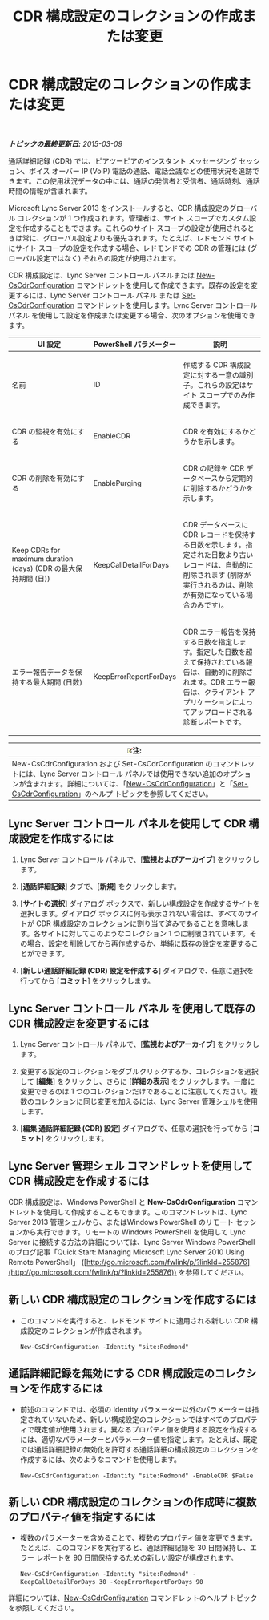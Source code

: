 ﻿---
title: CDR 構成設定のコレクションの作成または変更
TOCTitle: CDR 構成設定のコレクションの作成または変更
ms:assetid: c830be5a-2a82-468d-9c46-d3fec0f79fd0
ms:mtpsurl: https://technet.microsoft.com/ja-jp/library/JJ721878(v=OCS.15)
ms:contentKeyID: 49887141
ms.date: 05/19/2016
mtps_version: v=OCS.15
ms.translationtype: HT
---

# CDR 構成設定のコレクションの作成または変更

 

_**トピックの最終更新日:** 2015-03-09_

通話詳細記録 (CDR) では、ピアツーピアのインスタント メッセージング セッション、ボイス オーバー IP (VoIP) 電話の通話、電話会議などの使用状況を追跡できます。この使用状況データの中には、通話の発信者と受信者、通話時刻、通話時間の情報が含まれます。

Microsoft Lync Server 2013 をインストールすると、CDR 構成設定のグローバル コレクションが 1 つ作成されます。管理者は、サイト スコープでカスタム設定を作成することもできます。これらのサイト スコープの設定が使用されるときは常に、グローバル設定よりも優先されます。たとえば、レドモンド サイトにサイト スコープの設定を作成する場合、レドモンドでの CDR の管理には (グローバル設定ではなく) それらの設定が使用されます。

CDR 構成設定は、Lync Server コントロール パネルまたは [New-CsCdrConfiguration](https://docs.microsoft.com/en-us/powershell/module/skype/New-CsCdrConfiguration) コマンドレットを使用して作成できます。既存の設定を変更するには、Lync Server コントロール パネル または [Set-CsCdrConfiguration](https://docs.microsoft.com/en-us/powershell/module/skype/Set-CsCdrConfiguration) コマンドレットを使用します。Lync Server コントロール パネル を使用して設定を作成または変更する場合、次のオプションを使用できます。


<table>
<colgroup>
<col style="width: 33%" />
<col style="width: 33%" />
<col style="width: 33%" />
</colgroup>
<thead>
<tr class="header">
<th>UI 設定</th>
<th>PowerShell パラメーター</th>
<th>説明</th>
</tr>
</thead>
<tbody>
<tr class="odd">
<td><p>名前</p></td>
<td><p>ID</p></td>
<td><p>作成する CDR 構成設定に対する一意の識別子。これらの設定はサイト スコープでのみ作成できます。</p></td>
</tr>
<tr class="even">
<td><p>CDR の監視を有効にする</p></td>
<td><p>EnableCDR</p></td>
<td><p>CDR を有効にするかどうかを示します。</p></td>
</tr>
<tr class="odd">
<td><p>CDR の削除を有効にする</p></td>
<td><p>EnablePurging</p></td>
<td><p>CDR の記録を CDR データベースから定期的に削除するかどうかを示します。</p></td>
</tr>
<tr class="even">
<td><p>Keep CDRs for maximum duration (days) (CDR の最大保持期間 (日))</p></td>
<td><p>KeepCallDetailForDays</p></td>
<td><p>CDR データベースに CDR レコードを保持する日数を示します。指定された日数より古いレコードは、自動的に削除されます (削除が実行されるのは、削除が有効になっている場合のみです)。</p></td>
</tr>
<tr class="odd">
<td><p>エラー報告データを保持する最大期間 (日数)</p></td>
<td><p>KeepErrorReportForDays</p></td>
<td><p>CDR エラー報告を保持する日数を指定します。指定した日数を超えて保持されている報告は、自動的に削除されます。CDR エラー報告は、クライアント アプリケーションによってアップロードされる診断レポートです。</p></td>
</tr>
</tbody>
</table>


<table>
<thead>
<tr class="header">
<th><img src="images/Gg412781.note(OCS.15).gif" title="note" alt="note" />注:</th>
</tr>
</thead>
<tbody>
<tr class="odd">
<td>New-CsCdrConfiguration および Set-CsCdrConfiguration のコマンドレットには、Lync Server コントロール パネルでは使用できない追加のオプションが含まれます。詳細については、「<a href="https://docs.microsoft.com/en-us/powershell/module/skype/New-CsCdrConfiguration">New-CsCdrConfiguration</a>」と「<a href="https://docs.microsoft.com/en-us/powershell/module/skype/Set-CsCdrConfiguration">Set-CsCdrConfiguration</a>」のヘルプ トピックを参照してください。</td>
</tr>
</tbody>
</table>


## Lync Server コントロール パネルを使用して CDR 構成設定を作成するには

1.  Lync Server コントロール パネルで、\[**監視およびアーカイブ**\] をクリックします。

2.  \[**通話詳細記録**\] タブで、\[**新規**\] をクリックします。

3.  \[**サイトの選択**\] ダイアログ ボックスで、新しい構成設定を作成するサイトを選択します。ダイアログ ボックスに何も表示されない場合は、すべてのサイトが CDR 構成設定のコレクションに割り当て済みであることを意味します。各サイトに対してこのようなコレクション 1 つに制限されています。その場合、設定を削除してから再作成するか、単純に既存の設定を変更することができます。

4.  \[**新しい通話詳細記録 (CDR) 設定を作成する**\] ダイアログで、任意に選択を行ってから \[**コミット**\] をクリックします。

## Lync Server コントロール パネル を使用して既存の CDR 構成設定を変更するには

1.  Lync Server コントロール パネルで、\[**監視およびアーカイブ**\] をクリックします。

2.  変更する設定のコレクションをダブルクリックするか、コレクションを選択して \[**編集**\] をクリックし、さらに \[**詳細の表示**\] をクリックします。一度に変更できるのは 1 つのコレクションだけであることに注意してください。複数のコレクションに同じ変更を加えるには、Lync Server 管理シェルを使用します。

3.  \[**編集 通話詳細記録 (CDR) 設定**\] ダイアログで、任意の選択を行ってから \[**コミット**\] をクリックします。

## Lync Server 管理シェル コマンドレットを使用して CDR 構成設定を作成するには

CDR 構成設定は、Windows PowerShell と **New-CsCdrConfiguration** コマンドレットを使用して作成することもできます。このコマンドレットは、Lync Server 2013 管理シェルから、またはWindows PowerShell のリモート セッションから実行できます。リモートの Windows PowerShell を使用して Lync Server に接続する方法の詳細については、Lync Server Windows PowerShell のブログ記事「Quick Start: Managing Microsoft Lync Server 2010 Using Remote PowerShell」 ([http://go.microsoft.com/fwlink/p/?linkId=255876](http://go.microsoft.com/fwlink/p/?linkid=255876)) を参照してください。

## 新しい CDR 構成設定のコレクションを作成するには

  - このコマンドを実行すると、レドモンド サイトに適用される新しい CDR 構成設定のコレクションが作成されます。
    
        New-CsCdrConfiguration -Identity "site:Redmond"

## 通話詳細記録を無効にする CDR 構成設定のコレクションを作成するには

  - 前述のコマンドでは、必須の Identity パラメーター以外のパラメーターは指定されていないため、新しい構成設定のコレクションではすべてのプロパティで既定値が使用されます。異なるプロパティ値を使用する設定を作成するには、適切なパラメーターとパラメーター値を指定します。たとえば、既定では通話詳細記録の無効化を許可する通話詳細の構成設定のコレクションを作成するには、次のようなコマンドを使用します。
    
        New-CsCdrConfiguration -Identity "site:Redmond" -EnableCDR $False

## 新しい CDR 構成設定のコレクションの作成時に複数のプロパティ値を指定するには

  - 複数のパラメーターを含めることで、複数のプロパティ値を変更できます。たとえば、このコマンドを実行すると、通話詳細記録を 30 日間保持し、エラー レポートを 90 日間保持するための新しい設定が構成されます。
    
        New-CsCdrConfiguration -Identity "site:Redmond" -KeepCallDetailForDays 30 -KeepErrorReportForDays 90

詳細については、[New-CsCdrConfiguration](https://docs.microsoft.com/en-us/powershell/module/skype/New-CsCdrConfiguration) コマンドレットのヘルプ トピックを参照してください。

